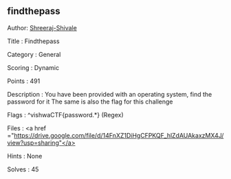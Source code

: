## findthepass

Author: <a href="https://github.com/Shreeraj-Shivale">Shreeraj-Shivale</a>

Title : Findthepass	

Category : General

Scoring : Dynamic

Points : 491

Description : You have been provided with an operating system, find the password for it
The same is also the flag for this challenge

Flags : ^vishwaCTF{password.*} (Regex)

Files : <a href ="https://drive.google.com/file/d/14FnXZ1DiHgCFPKQF_hlZdAUAkaxzMX4J/view?usp=sharing"</a>

Hints : None

Solves : 45